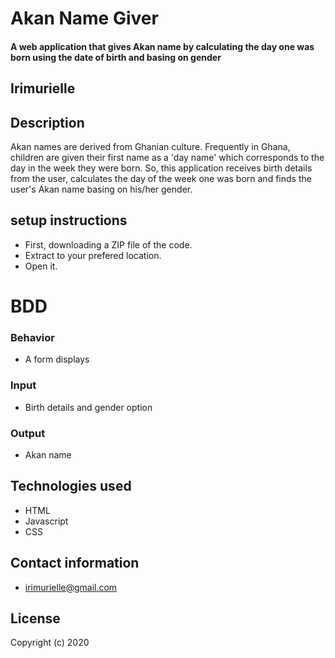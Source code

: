 # Akan Name Giver
#### A web application that gives Akan name by calculating the day one was born using the date of birth and basing on gender
## Irimurielle
## Description
Akan names are derived from Ghanian culture. Frequently in Ghana, children are given their first name as a 'day name' which corresponds to the day in the week they were born. So, this application receives birth details from the user, calculates the day of the week one was born and finds the user's Akan name basing on his/her gender.
## setup instructions
* First, downloading a ZIP file of the code.
* Extract to your prefered location.
* Open it.
# BDD
### Behavior
* A form displays
### Input
* Birth details and gender option
### Output
* Akan name
## Technologies used
* HTML
* Javascript
* CSS
## Contact information
* irimurielle@gmail.com
## License
Copyright (c) 2020